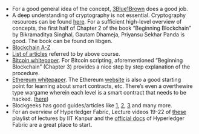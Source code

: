 * For a good general idea of the concept, [3Blue1Brown](https://www.youtube.com/watch?v=bBC-nXj3Ng4&vl=en) does a good job.<br/>
* A deep understanding of cryptography is not essential. Cryptography resources can be found [here](https://github.com/bitsacm/Slack-Stock-DAG/blob/master/cryptography.md). For a sufficient high-level overview of concepts, the first half of Chapter 2 of the book “Beginning Blockchain” by Bikramaditya Singhal, Gautam Dhameja, Priyansu Sekhar Panda is good.  The book can be found on libgen.
* [Blockchain A-Z](https://www.udemy.com/course/build-your-blockchain-az/)
* [List of articles](https://www.superdatascience.com/pages/blockchain) referred to by above course.
* [Bitcoin whitepaper](https://bitcoin.org/bitcoin.pdf). For Bitcoin scripting, aforementioned “Beginning Blockchain” (Chapter 3) provides a nice step by step explanation of the procedure.<br/>
* [Ethereum whitepaper]( https://ethereum.org/en/whitepaper/). The Ethereum [website]( https://ethereum.org/en/) is also a good starting point for learning about smart contracts, etc. There’s even a overthewire type wargame wherein each level is a smart contract that needs to be hacked. ([here]( https://ethernaut.openzeppelin.com/)) <br/>
* Blockgeeks has good guides/articles like [1]( https://blockgeeks.com/guides/what-is-blockchain-technology/), [2]( https://blockgeeks.com/guides/blockchain-consensus/), [3](https://blockgeeks.com/guides/blockchain-scalability/)  and many more.<br/>
* For an overview of Hyperledger Fabric, Lecture videos 19-22 of [these]( https://www.youtube.com/playlist?list=PLFW6lRTa1g80R3Q_5-jsNVhDFAeGaABo9) playlist of lectures by IIT Kanpur and the [official docs]( https://hyperledger-fabric.readthedocs.io/en/latest/whatis.html) of Hyperledger Fabric are a great place to start.<br/>



